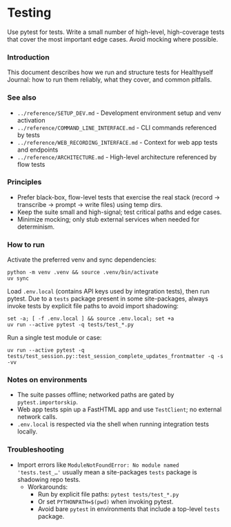 # Testing

Use pytest for tests. Write a small number of high-level, high-coverage tests that cover the most important edge cases. Avoid mocking where possible.

### Introduction

This document describes how we run and structure tests for Healthyself Journal: how to run them reliably, what they cover, and common pitfalls.

### See also

- `../reference/SETUP_DEV.md` - Development environment setup and venv activation
- `../reference/COMMAND_LINE_INTERFACE.md` - CLI commands referenced by tests
- `../reference/WEB_RECORDING_INTERFACE.md` - Context for web app tests and endpoints
- `../reference/ARCHITECTURE.md` - High-level architecture referenced by flow tests

### Principles

- Prefer black-box, flow-level tests that exercise the real stack (record → transcribe → prompt → write files) using temp dirs.
- Keep the suite small and high-signal; test critical paths and edge cases.
- Minimize mocking; only stub external services when needed for determinism.

### How to run

Activate the preferred venv and sync dependencies:

```
python -m venv .venv && source .venv/bin/activate
uv sync
```

Load `.env.local` (contains API keys used by integration tests), then run pytest. Due to a `tests` package present in some site-packages, always invoke tests by explicit file paths to avoid import shadowing:

```
set -a; [ -f .env.local ] && source .env.local; set +a
uv run --active pytest -q tests/test_*.py
```

Run a single test module or case:

```
uv run --active pytest -q tests/test_session.py::test_session_complete_updates_frontmatter -q -s -vv
```

### Notes on environments

- The suite passes offline; networked paths are gated by `pytest.importorskip`.
- Web app tests spin up a FastHTML app and use `TestClient`; no external network calls.
- `.env.local` is respected via the shell when running integration tests locally.

### Troubleshooting

- Import errors like `ModuleNotFoundError: No module named 'tests.test_…'` usually mean a site-packages `tests` package is shadowing repo tests.
  - Workarounds:
    - Run by explicit file paths: `pytest tests/test_*.py`
    - Or set `PYTHONPATH=$(pwd)` when invoking pytest.
    - Avoid bare `pytest` in environments that include a top-level `tests` package.


